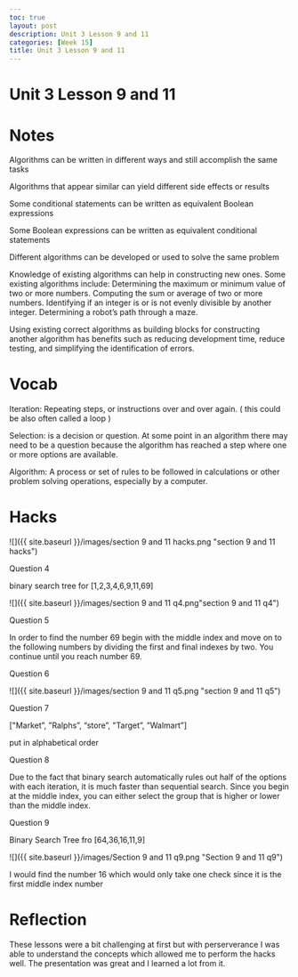 ```yaml
---
toc: true
layout: post
description: Unit 3 Lesson 9 and 11
categories: [Week 15]
title: Unit 3 Lesson 9 and 11
---
```

# Unit 3 Lesson 9 and 11

# Notes

Algorithms can be written in different ways and still accomplish the same tasks

Algorithms that appear similar can yield different side effects or results

Some conditional statements can be written as equivalent Boolean expressions

Some Boolean expressions can be written as equivalent conditional statements

Different algorithms can be developed or used to solve the same problem

Knowledge of existing algorithms can help in constructing new ones. Some existing algorithms include: Determining the maximum or minimum value of two or more numbers. Computing the sum or average of two or more numbers. Identifying if an integer is or is not evenly divisible by another integer. Determining a robot’s path through a maze.

Using existing correct algorithms as building blocks for constructing another algorithm has benefits such as reducing development time, reduce testing, and simplifying the identification of errors.

# Vocab

Iteration: Repeating steps, or instructions over and over again. ( this could be also often called a loop )

Selection: is a decision or question. At some point in an algorithm there may need to be a question because the algorithm has reached a step where one or more options are available.

Algorithm: A process or set of rules to be followed in calculations or other problem solving operations, especially by a computer.

# Hacks

![]({{ site.baseurl }}/images/section 9 and 11 hacks.png "section 9 and 11 hacks")

Question 4
 
binary search tree for [1,2,3,4,6,9,11,69]

![]({{ site.baseurl }}/images/section 9 and 11 q4.png"section 9 and 11 q4")

Question 5

In order to find the number 69 begin with the middle index and move on to the following numbers by dividing the first and final indexes by two. You continue until you reach number 69.

Question 6

![]({{ site.baseurl }}/images/section 9 and 11 q5.png "section 9 and 11 q5")

Question 7

["Market”, ”Ralphs”, “store”, "Target”, ”Walmart”]

put in alphabetical order

Question 8

Due to the fact that binary search automatically rules out half of the options with each iteration, it is much faster than sequential search. Since you begin at the middle index, you can either select the group that is higher or lower than the middle index.

Question 9

Binary Search Tree fro [64,36,16,11,9]

![]({{ site.baseurl }}/images/Section 9 and 11 q9.png "Section 9 and 11 q9")

I would find the number 16 which would only take one check since it is the first middle index number

# Reflection

These lessons were a bit challenging at first but with perserverance I was able to understand the concepts which allowed me to perform the hacks well. The presentation was great and I learned a lot from it.